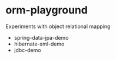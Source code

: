 # orm-playground
Experiments with object relational mapping

- spring-data-jpa-demo
- hibernate-xml-demo
- jdbc-demo
